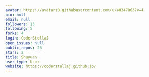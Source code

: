 ```yaml
---
avatar: https://avatars0.githubusercontent.com/u/40347063?v=4
bio: null
email: null
followers: 13
following: 5
forks: 4
login: CoderStellaJ
open_issues: null
public_repos: 23
stars: 2
title: Shuyuan
user_type: User
website: https://coderstellaj.github.io/
---
```

